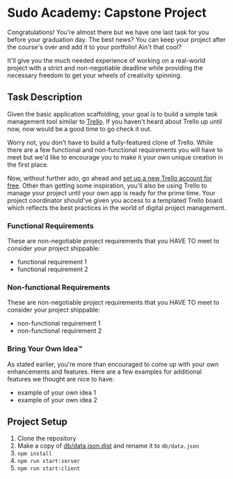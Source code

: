 # Sudo Academy: Capstone Project

Congratulations! You're almost there but we have one last task for you before
your graduation day. The best news? You can keep your project after the course's
over and add it to your portfolio! Ain't that cool?

It'll give you the much needed experience of working on a real-world project with
a strict and non-negotiable deadline while providing the necessary freedom to get
your wheels of creativity spinning.

## Task Description

Given the basic application scaffolding, your goal is to build a simple task management
tool similar to [Trello](https://trello.com/en). If you haven't heard about Trello up
until now, now would be a good time to go check it out.

Worry not, you don't have to build a fully-featured clone of Trello. While there are
a few functional and non-functional requirements you will have to meet but we'd like
to encourage you to make it your own unique creation in the first place.

Now, without further ado, go ahead and [set up a new Trello account for free](https://trello.com/signup).
Other than getting some inspiration, you'll also be using Trello to manage your project
until your own app is ready for the prime time. Your project coordinator should've given
you access to a templated Trello board which reflects the best practices in the world
of digital project management.

### Functional Requirements

These are non-negotiable project requirements that you HAVE TO meet to consider your
project shippable:

- functional requirement 1
- functional requirement 2

### Non-functional Requirements

These are non-negotiable project requirements that you HAVE TO meet to consider your
project shippable:

- non-functional requirement 1
- non-functional requirement 2

### Bring Your Own Idea™️

As stated earlier, you're more than encouraged to come up with your own enhancements
and features. Here are a few examples for additional features we thought are nice
to have:

- example of your own idea 1
- example of your own idea 2

## Project Setup

1. Clone the repository
2. Make a copy of [db/data.json.dist](db/data.json.dist) and rename it to `db/data.json`
3. ```npm install```
4. ```npm run start:server```
5. ```npm run start:client```
